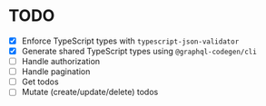 # TODO

- [x] Enforce TypeScript types with `typescript-json-validator`
- [x] Generate shared TypeScript types using `@graphql-codegen/cli`
- [ ] Handle authorization
- [ ] Handle pagination
- [ ] Get todos
- [ ] Mutate (create/update/delete) todos